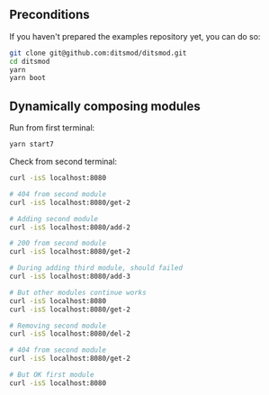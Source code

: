 ## Preconditions

If you haven't prepared the examples repository yet, you can do so:

```bash
git clone git@github.com:ditsmod/ditsmod.git
cd ditsmod
yarn
yarn boot
```

## Dynamically composing modules

Run from first terminal:

```bash
yarn start7
```

Check from second terminal:

```bash
curl -isS localhost:8080

# 404 from second module
curl -isS localhost:8080/get-2

# Adding second module
curl -isS localhost:8080/add-2

# 200 from second module
curl -isS localhost:8080/get-2

# During adding third module, should failed
curl -isS localhost:8080/add-3

# But other modules continue works
curl -isS localhost:8080
curl -isS localhost:8080/get-2

# Removing second module
curl -isS localhost:8080/del-2

# 404 from second module
curl -isS localhost:8080/get-2

# But OK first module
curl -isS localhost:8080
```
